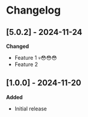 # Changelog

## [5.0.2] - 2024-11-24
**Changed**
- Feature 1 💀😳😳😳
- Feature 2

## [1.0.0] - 2024-11-20
**Added**
- Initial release
